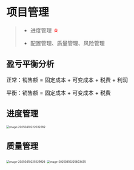 # 项目管理 

> * 进度管理 <font color = red>☆</font>
>
> * 配置管理、质量管理、风险管理

## 盈亏平衡分析

正常：销售额 = 固定成本 + 可变成本 + 税费 + 利润

平衡：销售额 = 固定成本 + 可变成本 + 税费

## 进度管理

<img src="https://cdn.jsdelivr.net/gh/zpfate/ImageService@master/uPic/1744294833.png" alt="image-20250410222032282" style="zoom:50%;" />





## 质量管理

<img src="https://cdn.jsdelivr.net/gh/zpfate/ImageService@master/uPic/1744296932.png" alt="image-20250410225529926" style="zoom:50%;" />

<img src="https://cdn.jsdelivr.net/gh/zpfate/ImageService@master/uPic/1744296965.png" alt="image-20250410225603435" style="zoom:50%;" />
